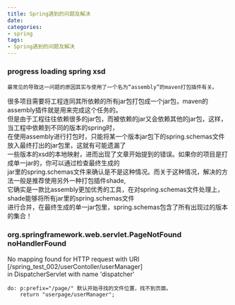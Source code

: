 ```yaml
---
title: Spring遇到的问题及解决
date:
categories:
- spring
tags:
- Spring遇到的问题及解决
---   
```


### progress loading spring xsd
    最常见的导致这一问题的原因其实与使用了一个名为“assembly”的maven打包插件有关。  
很多项目需要将工程连同其所依赖的所有jar包打包成一个jar包，maven的assembly插件就是用来完成这个任务的。  
但是由于工程往往依赖很多的jar包，而被依赖的jar又会依赖其他的jar包，这样，当工程中依赖到不同的版本的spring时，  
在使用assembly进行打包时，只能将某一个版本jar包下的spring.schemas文件放入最终打出的jar包里，这就有可能遗漏了  
一些版本的xsd的本地映射，进而出现了文章开始提到的错误。如果你的项目是打成单一jar的，你可以通过检查最终生成的  
jar里的spring.schemas文件来确认是不是这种情况。而关于这种情况，解决的方法一般是推荐使用另外一种打包插件shade,  
它确实是一款比assembly更加优秀的工具，在对spring.schemas文件处理上，shade能够将所有jar里的spring.schemas文件  
进行合并，在最终生成的单一jar包里，spring.schemas包含了所有出现过的版本的集合！  

### org.springframework.web.servlet.PageNotFound noHandlerFound   
No mapping found for HTTP request with URI [/spring_test_002/userContoller/userManager]  
in DispatcherServlet with name 'dispatcher'
    
    do: p:prefix="/page/" 默认开始寻找的文件位置，找不到页面。
        return "userpage/userManager"; 

